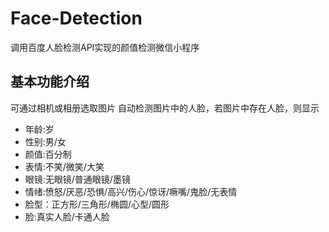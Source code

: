 # Face-Detection
调用百度人脸检测API实现的颜值检测微信小程序
## 基本功能介绍
可通过相机或相册选取图片
自动检测图片中的人脸，若图片中存在人脸，则显示
- 年龄:岁
- 性别:男/女
- 颜值:百分制
- 表情:不笑/微笑/大笑
- 眼镜:无眼镜/普通眼镜/墨镜
- 情绪:愤怒/厌恶/恐惧/高兴/伤心/惊讶/噘嘴/鬼脸/无表情
- 脸型：正方形/三角形/椭圆/心型/圆形
- 脸:真实人脸/卡通人脸



